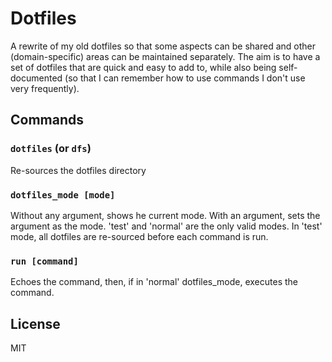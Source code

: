 # Dotfiles

A rewrite of my old dotfiles so that some aspects can be shared and other
(domain-specific) areas can be maintained separately. The aim is to have a set
of dotfiles that are quick and easy to add to, while also being self-documented
(so that I can remember how to use commands I don't use very frequently).

## Commands
### `dotfiles` (or `dfs`)
Re-sources the dotfiles directory

### `dotfiles_mode [mode]`
Without any argument, shows he current mode. With an argument, sets the argument
as the mode. 'test' and 'normal' are the only valid modes. In 'test' mode, all
dotfiles are re-sourced before each command is run.

### `run [command]`
Echoes the command, then, if in 'normal' dotfiles_mode, executes the command.

## License

MIT
